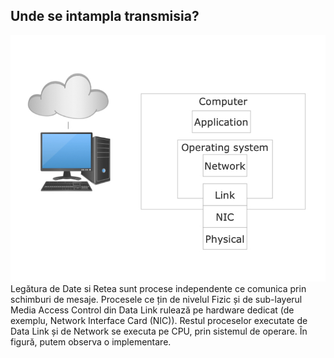 ## Unde se intampla transmisia?

![](images/datalink.png) Legătura de Date si Retea sunt procese
independente ce comunica prin schimburi de mesaje. Procesele ce țin de
nivelul Fizic și de sub-layerul Media Access Control din Data Link
rulează pe hardware dedicat (de exemplu, Network Interface Card (NIC)).
Restul proceselor executate de Data Link și de Network se executa pe
CPU, prin sistemul de operare. În figură, putem observa o implementare.